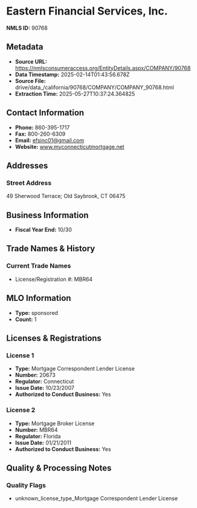# Eastern Financial Services, Inc.

**NMLS ID:** 90768

## Metadata
- **Source URL:** https://nmlsconsumeraccess.org/EntityDetails.aspx/COMPANY/90768
- **Data Timestamp:** 2025-02-14T01:43:56.678Z
- **Source File:** drive/data_/california/90768/COMPANY/COMPANY_90768.html
- **Extraction Time:** 2025-05-27T10:37:24.364825

## Contact Information
- **Phone:** 860-395-1717
- **Fax:** 800-260-6309
- **Email:** efsinc01@gmail.com
- **Website:** www.myconnecticutmortgage.net

## Addresses
### Street Address
49 Sherwood Terrace; Old Saybrook, CT 06475

## Business Information
- **Fiscal Year End:** 10/30

## Trade Names & History
### Current Trade Names
- License/Registration #: MBR64

## MLO Information
- **Type:** sponsored
- **Count:** 1

## Licenses & Registrations

### License 1
- **Type:** Mortgage Correspondent Lender License
- **Number:** 20673
- **Regulator:** Connecticut
- **Issue Date:** 10/23/2007
- **Authorized to Conduct Business:** Yes

### License 2
- **Type:** Mortgage Broker License
- **Number:** MBR64
- **Regulator:** Florida
- **Issue Date:** 01/21/2011
- **Authorized to Conduct Business:** Yes

## Quality & Processing Notes
### Quality Flags
- unknown_license_type_Mortgage Correspondent Lender License
